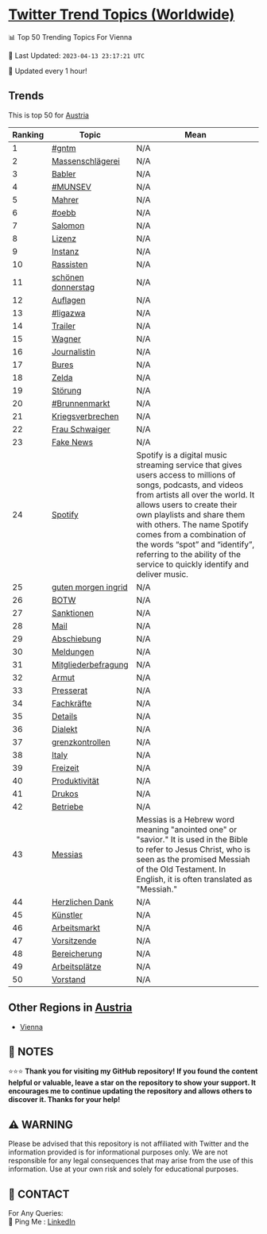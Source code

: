 [Twitter Trend Topics (Worldwide)](https://github.com/ErcinDedeoglu/Twitter-Trend-Topics)
==========


📊 Top 50 Trending Topics For Vienna

📆 Last Updated: `2023-04-13 23:17:21 UTC`

🔧 Updated every 1 hour!


## Trends

This is top 50 for [Austria](</Austria>)

| Ranking | Topic | Mean |
| ------- | ------------ | ------------ |
| 1 | [#gntm](http://twitter.com/search?q=%23gntm) | N/A |
| 2 | [Massenschlägerei](http://twitter.com/search?q=Massenschl%c3%a4gerei) | N/A |
| 3 | [Babler](http://twitter.com/search?q=Babler) | N/A |
| 4 | [#MUNSEV](http://twitter.com/search?q=%23MUNSEV) | N/A |
| 5 | [Mahrer](http://twitter.com/search?q=Mahrer) | N/A |
| 6 | [#oebb](http://twitter.com/search?q=%23oebb) | N/A |
| 7 | [Salomon](http://twitter.com/search?q=Salomon) | N/A |
| 8 | [Lizenz](http://twitter.com/search?q=Lizenz) | N/A |
| 9 | [Instanz](http://twitter.com/search?q=Instanz) | N/A |
| 10 | [Rassisten](http://twitter.com/search?q=Rassisten) | N/A |
| 11 | [schönen donnerstag](http://twitter.com/search?q=sch%c3%b6nen+donnerstag) | N/A |
| 12 | [Auflagen](http://twitter.com/search?q=Auflagen) | N/A |
| 13 | [#ligazwa](http://twitter.com/search?q=%23ligazwa) | N/A |
| 14 | [Trailer](http://twitter.com/search?q=Trailer) | N/A |
| 15 | [Wagner](http://twitter.com/search?q=Wagner) | N/A |
| 16 | [Journalistin](http://twitter.com/search?q=Journalistin) | N/A |
| 17 | [Bures](http://twitter.com/search?q=Bures) | N/A |
| 18 | [Zelda](http://twitter.com/search?q=Zelda) | N/A |
| 19 | [Störung](http://twitter.com/search?q=St%c3%b6rung) | N/A |
| 20 | [#Brunnenmarkt](http://twitter.com/search?q=%23Brunnenmarkt) | N/A |
| 21 | [Kriegsverbrechen](http://twitter.com/search?q=Kriegsverbrechen) | N/A |
| 22 | [Frau Schwaiger](http://twitter.com/search?q=Frau+Schwaiger) | N/A |
| 23 | [Fake News](http://twitter.com/search?q=Fake+News) | N/A |
| 24 | [Spotify](http://twitter.com/search?q=Spotify) | Spotify is a digital music streaming service that gives users access to millions of songs, podcasts, and videos from artists all over the world. It allows users to create their own playlists and share them with others. The name Spotify comes from a combination of the words “spot” and “identify”, referring to the ability of the service to quickly identify and deliver music. |
| 25 | [guten morgen ingrid](http://twitter.com/search?q=guten+morgen+ingrid) | N/A |
| 26 | [BOTW](http://twitter.com/search?q=BOTW) | N/A |
| 27 | [Sanktionen](http://twitter.com/search?q=Sanktionen) | N/A |
| 28 | [Mail](http://twitter.com/search?q=Mail) | N/A |
| 29 | [Abschiebung](http://twitter.com/search?q=Abschiebung) | N/A |
| 30 | [Meldungen](http://twitter.com/search?q=Meldungen) | N/A |
| 31 | [Mitgliederbefragung](http://twitter.com/search?q=Mitgliederbefragung) | N/A |
| 32 | [Armut](http://twitter.com/search?q=Armut) | N/A |
| 33 | [Presserat](http://twitter.com/search?q=Presserat) | N/A |
| 34 | [Fachkräfte](http://twitter.com/search?q=Fachkr%c3%a4fte) | N/A |
| 35 | [Details](http://twitter.com/search?q=Details) | N/A |
| 36 | [Dialekt](http://twitter.com/search?q=Dialekt) | N/A |
| 37 | [grenzkontrollen](http://twitter.com/search?q=grenzkontrollen) | N/A |
| 38 | [Italy](http://twitter.com/search?q=Italy) | N/A |
| 39 | [Freizeit](http://twitter.com/search?q=Freizeit) | N/A |
| 40 | [Produktivität](http://twitter.com/search?q=Produktivit%c3%a4t) | N/A |
| 41 | [Drukos](http://twitter.com/search?q=Drukos) | N/A |
| 42 | [Betriebe](http://twitter.com/search?q=Betriebe) | N/A |
| 43 | [Messias](http://twitter.com/search?q=Messias) | Messias is a Hebrew word meaning "anointed one" or "savior." It is used in the Bible to refer to Jesus Christ, who is seen as the promised Messiah of the Old Testament. In English, it is often translated as "Messiah." |
| 44 | [Herzlichen Dank](http://twitter.com/search?q=Herzlichen+Dank) | N/A |
| 45 | [Künstler](http://twitter.com/search?q=K%c3%bcnstler) | N/A |
| 46 | [Arbeitsmarkt](http://twitter.com/search?q=Arbeitsmarkt) | N/A |
| 47 | [Vorsitzende](http://twitter.com/search?q=Vorsitzende) | N/A |
| 48 | [Bereicherung](http://twitter.com/search?q=Bereicherung) | N/A |
| 49 | [Arbeitsplätze](http://twitter.com/search?q=Arbeitspl%c3%a4tze) | N/A |
| 50 | [Vorstand](http://twitter.com/search?q=Vorstand) | N/A |



## Other Regions in [Austria](</Austria>)

* [Vienna](</Austria/Vienna.md>)



## 📝 NOTES

⭐⭐⭐ **Thank you for visiting my GitHub repository! If you found the content helpful or valuable, leave a star on the repository to show your support. It encourages me to continue updating the repository and allows others to discover it. Thanks for your help!**


## ⚠️ WARNING

Please be advised that this repository is not affiliated with Twitter and the information provided is for informational purposes only. We are not responsible for any legal consequences that may arise from the use of this information. Use at your own risk and solely for educational purposes.


## 📨 CONTACT

 For Any Queries:  
            🏓 Ping Me : [LinkedIn](https://www.linkedin.com/in/ercindedeoglu/)
